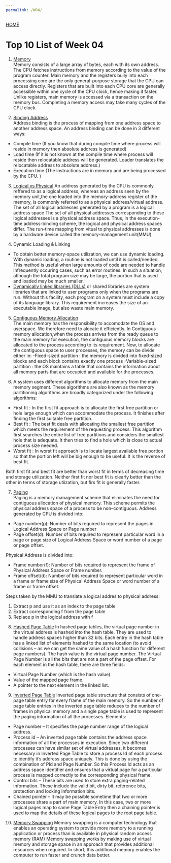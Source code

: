 ```yaml
---
permalink: /W04/
---
```


[HOME](../)

# Top 10 List of Week 04

1. [Memory](https://en.wikipedia.org/wiki/Computer_memory)   
Memory consists of a large array of bytes, each with its own address. The CPU fetches instructions from memory according
to the value of the program counter. Main memory and the registers buily into each processing core are the only general-purpose
storage that the CPU can access directly. Registers that are built into each CPU core are generally accessible within one cycle
of the CPU clock, hence making it faster. Unlike registers, main memory is accessed via a transaction on the memory bus. Completing
a memory access may take many cycles of the CPU clock.

2. [Binding Address](https://www.techwalla.com/articles/the-advantages-disadvantages-of-isolated-input-output-memory)  
Address binding is the process of mapping from one address space to another address space. An address binding can be done in 3 different ways:
- Compile time (If you know that during compile time where process will reside in memory then absolute address is generated)
- Load time (If it is not known at the compile time where process will reside then relocatable address will be generated. Loader translates the relocatable address to absolute address.)
- Execution time (The instructions are in memory and are being processed by the CPU. )

3. [Logical vs Physical](https://www.geeksforgeeks.org/logical-and-physical-address-in-operating-system/?ref=lbp) 
An address generated by the CPU is commonly reffered to as a logical address, whereas an address seen by the memory unit,the one 
loaded into the memory-address register of the memory, is commonly referred to as a physical address/virtual address.
The set of all logical addresses generated by a program is a logical address space The set of all physical addresses corresponding 
to these logical addresses is a physical address space.
Thus, in the execution-time address-binding scheme, the logical and physical address spaces differ.
The run-time mapping from vitual to physical addresses is done by a hardware device called the memory-management unit(MMU)

4. Dynamic Loading & Linking  
- To obtain better memory-space utilization, we can use dynamic loading. With dynamic loading, a routine is not loaded until it is called/needed.
This method is useful when large amounts of code are needed to handle infrequently occuring cases, such as error routines. In such
a situation, atlhough the total program size may be large, the portion that is used and loaded may be much smaller.
- [Dynamically linked libraries (DLLs)](https://en.wikipedia.org/wiki/Dynamic-link_library) or shared libraries are system libraries that are linked to user programs only when the programs are run.
Without this facility, each program on a system must include a copy of its language library. This requirement increases the size of an executable 
image, but also waste main memory.

5. [Contiguous Memory Allocation](https://www.geeksforgeeks.org/difference-between-contiguous-and-noncontiguous-memory-allocation/?ref=lbp)  
The main memory has the responsibility to accomodate the OS and userspace. We therefore need to alocate it efficiently.
In Contiguous memory allocation,when the process arrives from the ready queue to the main memory for execution, the contiguous memory blocks are 
allocated to the process according to its requirement. Now, to allocate the contiguous space to user processes, the memory can be divide either in:
-Fixed-sized partition : the memory is divided into fixed-sized blocks and each block contains exactly one process
-Variable-sized partition : the OS maintains a table that contains the information about all memory parts that are occupied and available for the processes.

6. A system uses different algorithms to allocate memory from the main memory segment. These algorithms are also known as the memory partitioning algorithms
 are broadly categorized under the following algorithms:
- First fit : In the first fit approach is to allocate the first free partition or hole large enough which can accommodate the process. It finishes after finding the first suitable free partition.
- Best fit : The best fit deals with allocating the smallest free partition which meets the requirement of the requesting process. This algorithm first searches the entire list of free partitions 
and considers the smallest hole that is adequate. It then tries to find a hole which is close to actual process size needed.
- Worst fit : In worst fit approach is to locate largest available free portion so that the portion left will be big enough to be useful. It is the reverse of best fit.

Both first fit and best fit are better than worst fit in terms of decreasing time and storage utilization. Neither first fit nor best fit is clearly better 
than the other in terms of storage utiization, but firs fit is generally faster. 

7. [Paging](https://www.guru99.com/paging-in-operating-system.html)  
Paging is a memory management scheme that eliminates the need for contiguous allocation of physical memory. This scheme permits the physical address space of 
a process to be non–contiguous.
Address generated by CPU is divided into:
- Page number(p): Number of bits required to represent the pages in Logical Address Space or Page number
- Page offset(d): Number of bits required to represent particular word in a page or page size of Logical Address Space or word number of a page or page offset.

Physical Address is divided into:
- Frame number(f): Number of bits required to represent the frame of Physical Address Space or Frame number.
- Frame offset(d): Number of bits required to represent particular word in a frame or frame size of Physical Address Space or word number of a frame or frame offset.  

Steps taken by the MMU to translate a logical addres to physical address:
1) Extract p and use it as an index to the page table
2) Extract corresponding f from the page table
3) Replace p in the logical address with f  

8. [Hashed Page Table](https://cs.stackexchange.com/questions/85207/explain-hashed-page-tables-in-operating-system)
In hashed page tables, the virtual page number in the virtual address is hashed into the hash table. They are used to handle address spaces higher than 32 bits.
Each entry in the hash table has a linked list of elements hashed to the same location (to avoid collisions – as we can get the same value of a hash function for 
different page numbers). The hash value is the virtual page number. The Virtual Page Number is all the bits that are not a part of the page offset.
For each element in the hash table, there are three fields:
- Virtual Page Number (which is the hash value).
- Value of the mapped page frame.
- A pointer to the next element in the linked list.

9. [Inverted Page Table](https://www.javatpoint.com/os-inverted-page-table)
Inverted page table structure that consists of one-page table entry for every frame of the main memory. So the number of page table entries in the inverted page 
table reduces to the number of frames in physical memory and a single page table is used to represent the paging information of all the processes. Elements:
- Page number – It specifies the page number range of the logical address.
- Process id – An inverted page table contains the address space information of all the processes in execution. Since two different processes can have similar set of virtual addresses, it becomes necessary in Inverted Page Table to store a process Id of each process to identify it’s address space uniquely. This is done by using the combination of PId and Page Number. So this Process Id acts as an address space identifier and ensures that a virtual page for a particular process is mapped correctly to the corresponding physical frame.
- Control bits – These bits are used to store extra paging-related information. These include the valid bit, dirty bit, reference bits, protection and locking information bits.
- Chained pointer – It may be possible sometime that two or more processes share a part of main memory. In this case, two or more logical pages map to same Page Table Entry then a chaining pointer is used to map the details of these logical pages to the root page table.

10. [Memory Swapping](https://linuxhint.com/swap_memory_linux/)
Memory swapping is a computer technology that enables an operating system to provide more memory to a running application or process than is available in physical random access memory (RAM)
Memory swapping works by making use of virtual memory and storage space in an approach that provides additional resources when required. In short, this additional memory enables the computer 
to run faster and crunch data better. 
